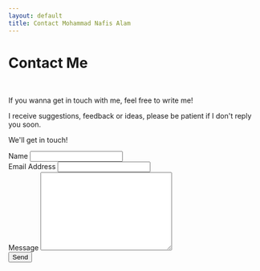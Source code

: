 ```yaml
---
layout: default
title: Contact Mohammad Nafis Alam
---
```


<div id="contact">
  <h1 class="pageTitle">Contact Me</h1>
  <div class="contactContent">
    <br>
    <p class="intro">If you wanna get in touch with me, feel free to write me!</p>    
    <p class="intro">I receive suggestions, feedback or ideas, please be patient if I don't reply you soon.</p>
    <p class="intro">We'll get in touch!</p>
  </div>
  <form action="https://formspree.io/elvany0114@gmail.com" method="POST">
    <label for="name">Name</label>    
    <input type="text" id="name" name="name" class="full-width"><br>
    <label for="email">Email Address</label>
    <input type="email" id="email" name="_replyto" class="full-width"><br>
    <label for="message">Message</label>
    <textarea name="message" id="message" cols="30" rows="10" class="full-width"></textarea><br>
    <input type="submit" value="Send" class="button">
  </form>
</div>
